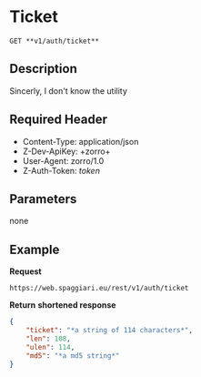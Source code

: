 # Ticket

    GET **v1/auth/ticket**

## Description
Sincerly, I don't know the utility

## Required Header
* Content-Type: application/json
* Z-Dev-ApiKey: +zorro+
* User-Agent: zorro/1.0
* Z-Auth-Token: *token*

## Parameters
none

## Example
**Request**

    https://web.spaggiari.eu/rest/v1/auth/ticket

**Return** __shortened response__
``` json
{
	"ticket": "*a string of 114 characters*",
	"len": 108,
	"ulen": 114,
	"md5": "*a md5 string*"
}
```
